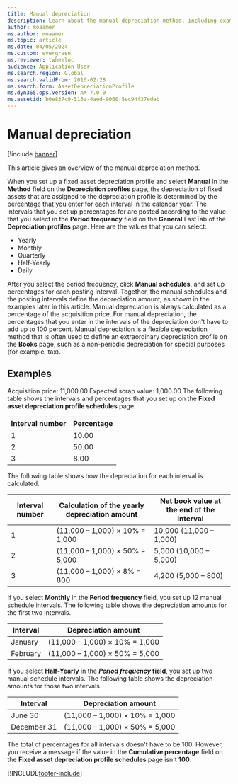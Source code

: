 ```yaml
---
title: Manual depreciation
description: Learn about the manual depreciation method, including examples with tables that illustrate percentages and calculations for various interval numbers.
author: moaamer
ms.author: moaamer
ms.topic: article
ms.date: 04/05/2024
ms.custom: evergreen
ms.reviewer: twheeloc
audience: Application User
ms.search.region: Global
ms.search.validFrom: 2016-02-28
ms.search.form: AssetDepreciationProfile
ms.dyn365.ops.version: AX 7.0.0
ms.assetid: b0e837c9-515a-4aed-9060-5ec94f37edeb
---
```


# Manual depreciation

[!include [banner](../includes/banner.md)]

This article gives an overview of the manual depreciation method.

When you set up a fixed asset depreciation profile and select **Manual** in the **Method** field on the **Depreciation profiles** page, the depreciation of fixed assets that are assigned to the depreciation profile is determined by the percentage that you enter for each interval in the calendar year. The intervals that you set up percentages for are posted according to the value that you select in the **Period frequency** field on the **General** FastTab of the **Depreciation profiles** page. Here are the values that you can select:

- Yearly
- Monthly
- Quarterly
- Half-Yearly
- Daily

After you select the period frequency, click **Manual schedules**, and set up percentages for each posting interval. Together, the manual schedules and the posting intervals define the depreciation amount, as shown in the examples later in this article. Manual depreciation is always calculated as a percentage of the acquisition price. For manual depreciation, the percentages that you enter in the intervals of the depreciation don't have to add up to 100 percent. Manual depreciation is a flexible depreciation method that is often used to define an extraordinary depreciation profile on the **Books** page, such as a non-periodic depreciation for special purposes (for example, tax).

## Examples
Acquisition price: 11,000.00 Expected scrap value: 1,000.00 The following table shows the intervals and percentages that you set up on the **Fixed asset depreciation profile schedules** page.

| Interval number | Percentage |
|-----------------|------------|
| 1               | 10.00      |
| 2               | 50.00      |
| 3               | 8.00       |

The following table shows how the depreciation for each interval is calculated.

|  Interval number | Calculation of the yearly depreciation amount | Net book value at the end of the interval |
|------------------|-----------------------------------------------|-------------------------------------------|
| 1                | (11,000 – 1,000) × 10% = 1,000                | 10,000 (11,000 – 1,000)                   |
| 2                | (11,000 – 1,000) × 50% = 5,000                | 5,000 (10,000 – 5,000)                    |
| 3                | (11,000 – 1,000) × 8% = 800                   | 4,200 (5,000 – 800)                       |

If you select **Monthly** in the **Period frequency** field, you set up 12 manual schedule intervals. The following table shows the depreciation amounts for the first two intervals.

| Interval | Depreciation amount            |
|----------|--------------------------------|
| January  | (11,000 – 1,000) × 10% = 1,000 |
| February | (11,000 – 1,000) × 50% = 5,000 |

If you select <strong>Half-Yearly</strong> in the *<strong><em>Period frequency</em>* field</strong>, you set up two manual schedule intervals. The following table shows the depreciation amounts for those two intervals.

| Interval    | Depreciation amount            |
|-------------|--------------------------------|
| June 30     | (11,000 – 1,000) × 10% = 1,000 |
| December 31 | (11,000 – 1,000) × 50% = 5,000 |

The total of percentages for all intervals doesn't have to be 100. However, you receive a message if the value in the **Cumulative percentage** field on the **Fixed asset depreciation profile schedules** page isn't **100**.





[!INCLUDE[footer-include](../../includes/footer-banner.md)]
